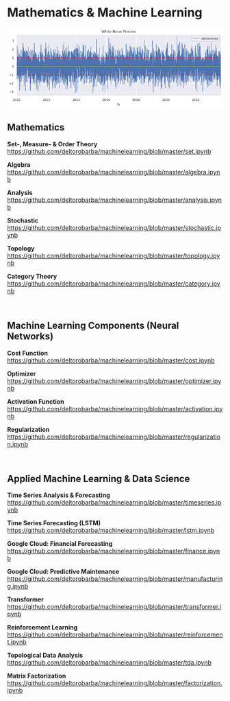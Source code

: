 # Mathematics & Machine Learning

<img src="https://raw.githubusercontent.com/deltorobarba/repo/master/whitenoise.png" alt="white noise">

<br>

## Mathematics

<b>Set-, Measure- & Order Theory</b><br>
https://github.com/deltorobarba/machinelearning/blob/master/set.ipynb

<b>Algebra</b><br>
https://github.com/deltorobarba/machinelearning/blob/master/algebra.ipynb

<b>Analysis</b><br>
https://github.com/deltorobarba/machinelearning/blob/master/analysis.ipynb

<b>Stochastic</b><br>
https://github.com/deltorobarba/machinelearning/blob/master/stochastic.ipynb

<b>Topology</b><br>
https://github.com/deltorobarba/machinelearning/blob/master/topology.ipynb

<b>Category Theory</b><br>
https://github.com/deltorobarba/machinelearning/blob/master/category.ipynb

<br>


## Machine Learning Components (Neural Networks)

<b>Cost Function</b><br>
https://github.com/deltorobarba/machinelearning/blob/master/cost.ipynb

<b>Optimizer</b><br>
https://github.com/deltorobarba/machinelearning/blob/master/optimizer.ipynb

<b>Activation Function</b><br>
https://github.com/deltorobarba/machinelearning/blob/master/activation.ipynb

<b>Regularization</b><br>
https://github.com/deltorobarba/machinelearning/blob/master/regularization.ipynb


<br>


## Applied Machine Learning & Data Science

<b>Time Series Analysis & Forecasting</b><br>
https://github.com/deltorobarba/machinelearning/blob/master/timeseries.ipynb

<b>Time Series Forecasting (LSTM)</b><br>
https://github.com/deltorobarba/machinelearning/blob/master/lstm.ipynb

<b>Google Cloud: Financial Forecasting</b><br>
https://github.com/deltorobarba/machinelearning/blob/master/finance.ipynb

<b>Google Cloud: Predictive Maintenance</b><br>
https://github.com/deltorobarba/machinelearning/blob/master/manufacturing.ipynb

<b>Transformer</b><br>
https://github.com/deltorobarba/machinelearning/blob/master/transformer.ipynb

<b>Reinforcement Learning</b><br>
https://github.com/deltorobarba/machinelearning/blob/master/reinforcement.ipynb

<b>Topological Data Analysis</b><br>
https://github.com/deltorobarba/machinelearning/blob/master/tda.ipynb

<b>Matrix Factorization</b><br>
https://github.com/deltorobarba/machinelearning/blob/master/factorization.ipynb

<br>

